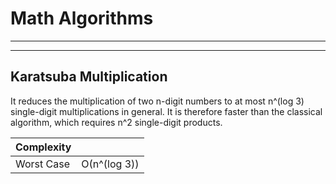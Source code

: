 Math Algorithms
====================
-------
-------

Karatsuba Multiplication
---------------------

It reduces the multiplication of two n-digit numbers to at most  n^(log 3) single-digit multiplications in general. It is therefore faster than the classical algorithm, which requires n^2 single-digit products.

|Complexity|            |
|----------|:-------------:|
| Worst Case |  О(n^(log 3))  |

